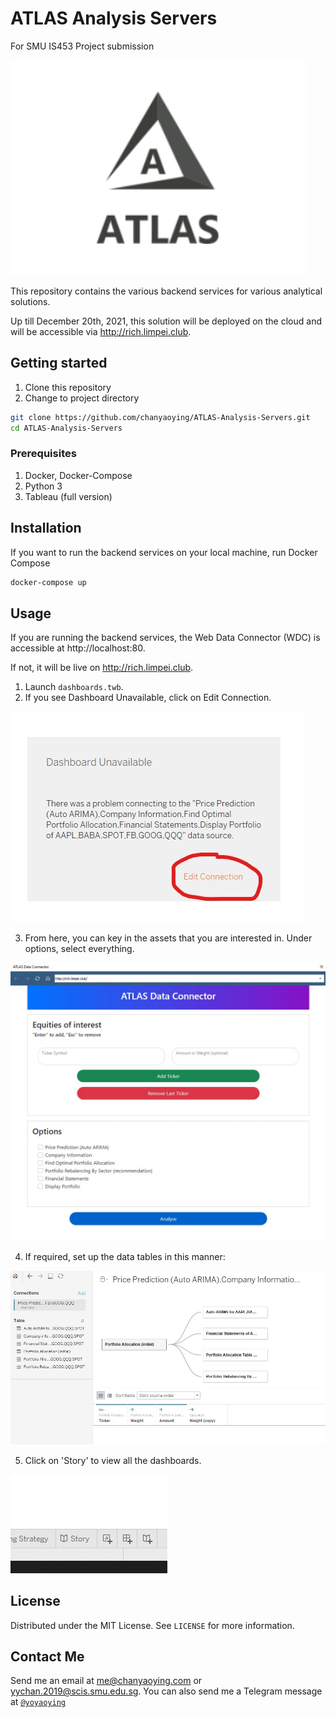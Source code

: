 # ATLAS Analysis Servers
 For SMU IS453 Project submission

![ATLAS Logo](images/atlas_logo.png)

 This repository contains the various backend services for various analytical solutions.

 Up till December 20th, 2021, this solution will be deployed on the cloud and will be accessible via http://rich.limpei.club.

## Getting started

1. Clone this repository 
2. Change to project directory 
```bash 
git clone https://github.com/chanyaoying/ATLAS-Analysis-Servers.git
cd ATLAS-Analysis-Servers
```
### Prerequisites
1. Docker, Docker-Compose
2. Python 3
3. Tableau (full version)


## Installation
If you want to run the backend services on your local machine, run Docker Compose
```bash
docker-compose up
```
## Usage
If you are running the backend services, the Web Data Connector (WDC) is accessible at http://localhost:80.

If not, it will be live on http://rich.limpei.club.

1. Launch `dashboards.twb`.
2. If you see Dashboard Unavailable, click on Edit Connection.

![Step 1](images/step1.jpg)

3. From here, you can key in the assets that you are interested in. Under options, select everything.

![Step 2](images/step2.jpg)

4. If required, set up the data tables in this manner:

![Step 3](images/step3.jpg)

5. Click on 'Story' to view all the dashboards.

![Step 4](images/step4.jpg)


## License
Distributed under the MIT License. See `LICENSE` for more information.

## Contact Me

Send me an email at [me@chanyaoying.com](mailto:me@chanyaoying.com) or [yychan.2019@scis.smu.edu.sg](mailto:yychan.2019@scis.smu.edu.sg).
You can also send me a Telegram message at [`@yoyaoying`](https://t.me/yoyaoying)
